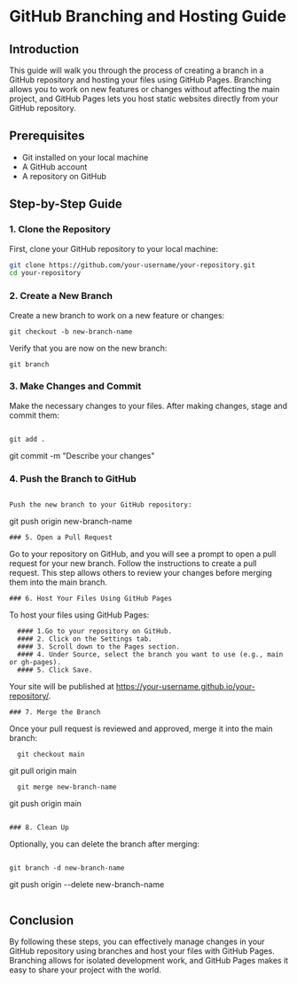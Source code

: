 # GitHub Branching and Hosting Guide

## Introduction

This guide will walk you through the process of creating a branch in a GitHub repository and hosting your files using GitHub Pages. Branching allows you to work on new features or changes without affecting the main project, and GitHub Pages lets you host static websites directly from your GitHub repository.

## Prerequisites

- Git installed on your local machine
- A GitHub account
- A repository on GitHub

## Step-by-Step Guide

### 1. Clone the Repository

First, clone your GitHub repository to your local machine:

```bash
git clone https://github.com/your-username/your-repository.git
cd your-repository
```

### 2. Create a New Branch

Create a new branch to work on a new feature or changes:

```
git checkout -b new-branch-name
```

Verify that you are now on the new branch:

```
git branch
```

### 3. Make Changes and Commit

Make the necessary changes to your files. After making changes, stage and commit them:

```

git add .

```

git commit -m "Describe your changes"

### 4. Push the Branch to GitHub

```

Push the new branch to your GitHub repository:

```

git push origin new-branch-name

```
### 5. Open a Pull Request
```

Go to your repository on GitHub, and you will see a prompt to open a pull request for your new branch. Follow the instructions to create a pull request. This step allows others to review your changes before merging them into the main branch.

```
### 6. Host Your Files Using GitHub Pages
```

To host your files using GitHub Pages:

```
  #### 1.Go to your repository on GitHub.
  #### 2. Click on the Settings tab.
  #### 3. Scroll down to the Pages section.
  #### 4. Under Source, select the branch you want to use (e.g., main or gh-pages).
  #### 5. Click Save.
```

Your site will be published at https://your-username.github.io/your-repository/.

```
### 7. Merge the Branch
```

Once your pull request is reviewed and approved, merge it into the main branch:

```
  git checkout main
```

git pull origin main

```
  git merge new-branch-name
```

git push origin main

```

### 8. Clean Up
```

Optionally, you can delete the branch after merging:

```

git branch -d new-branch-name
```

git push origin --delete new-branch-name

```

```

## Conclusion

By following these steps, you can effectively manage changes in your GitHub repository using branches and host your files with GitHub Pages. Branching allows for isolated development work, and GitHub Pages makes it easy to share your project with the world.

```

```
